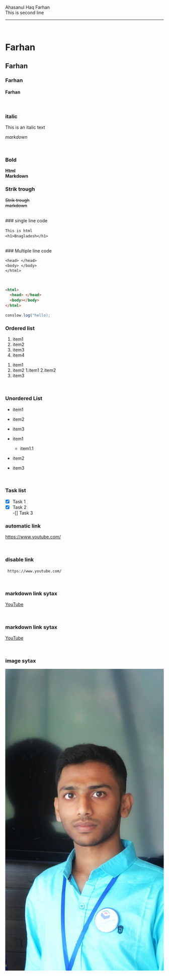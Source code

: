 <!--Mark down is started-->

Ahasanul Haq Farhan <br/>
This is second line <br/>

   <hr/>
   <br/>

# Farhan

## Farhan

### Farhan

#### Farhan

<br/>

### italic

This is an italic text

_markdown_

<br/>

### Bold

<b> Html</b>  
**Markdown**

### Strik trough

<del> Strik trough </del>  
~~markdown~~

<br/>
### single line code

`This is html`  
 `<h1>Bnagladesh</h1>`

   <br/>
   ### Multiple line code

```<html>
<head> </head>
<body> </body>
</html>

```

  <br/>

```html
<html>
  <head> </head>
  <body></body>
</html>
```

```javascript
conslow.log("hello);

```

### Ordered list

  <ol>
  <li> item1</li>
  <li> item2</li>
  <li> item3</li>
  <li> item4</li>
  
  
  </ol>

1. item1
2. item2
   1.item1
   2.item2
3. item3

 <br/>

### Unordered List

- item1
- item2
- item3

- item1
  - item1.1
- item2
- item3

 <br/>

### Task list

-[x] Task 1  
 -[x] Task 2  
 -[] Task 3

### automatic link

https://www.youtube.com/

<br/>

### disable link

` https://www.youtube.com/`

<br/>

### markdown link sytax

[YouTube](https://www.youtube.com/)

<br/>

### markdown link sytax

[YouTube][youtubelink]

<!--ek sathe onk link niye kaj kortye caile -->

[youtubelink ]: https://www.youtube.com/

<br/>

### image sytax

![this is my pic](./img.jpeg)
